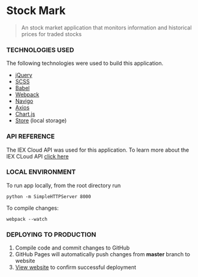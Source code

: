 # Stock Mark
> An stock market application that monitors information and historical prices for traded stocks

### TECHNOLOGIES USED

The following technologies were used to build this application.

* [jQuery](https://jquery.com/)
* [SCSS](http://sass-lang.com/)
* [Babel](https://babeljs.io/)
* [Webpack](https://webpack.js.org/)
* [Navigo](https://github.com/user/krasimir/navigo)
* [Axios](https://github.com/axios/axios)
* [Chart.js](https://www.chartjs.org/)
* [Store](https://github.com/nbubna/store) (local storage)

### API REFERENCE

The IEX Cloud API was used for this application. To learn more about the IEX CLoud API [click here](https://iexcloud.io/docs/api/)

### LOCAL ENVIRONMENT

To run app locally, from the root directory run

```
python -m SimpleHTTPServer 8000
```

To compile changes:

```
webpack --watch
```

### DEPLOYING TO PRODUCTION

1. Compile code and commit changes to GitHub
2. GitHub Pages will automatically push changes from **master** branch to website
3. [View website](https://thaitwo.github.io/charts/) to confirm successful deployment